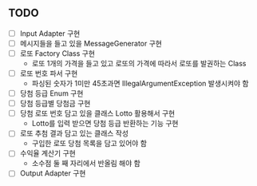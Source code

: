 ## TODO 

- [ ] Input Adapter 구현
- [ ] 메시지들을 들고 있을 MessageGenerator 구현 
- [ ] 로또 Factory Class 구현 
  - 로또 1개의 가격을 들고 있고 로또의 가격에 따라서 로또를 발권하는 Class 
- [ ] 로또 번호 파서 구현
  - 파싱된 숫자가 1미만 45초과면 IllegalArgumentException 발생시켜야 함
- [ ] 당첨 등급 Enum 구현
- [ ] 당첨 등급별 당첨금 구현 
- [ ] 당첨 로또 번호 담고 있을 클래스 Lotto 활용해서 구현 
  - Lotto를 입력 받으면 당첨 등급 반환하는 기능 구현
- [ ] 로또 추첨 결과 담고 있는 클래스 작성
  - 구입한 로또 당첨 목록을 담고 있어야 함
- [ ] 수익율 계산기 구현 
  - 소수점 둘 째 자리에서 반올림 해야 함
- [ ] Output Adapter 구현 
